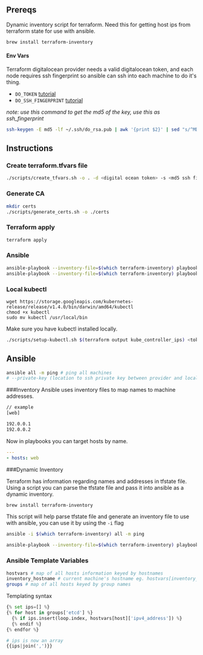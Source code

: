 ## Prereqs

Dynamic inventory script for terraform. Need this for getting host ips from terraform state for use with ansible.

```sh
brew install terraform-inventory
```

#### Env Vars

Terraform digitalocean provider needs a valid digitalocean token, and each node requires ssh fingerprint so ansible can ssh into each machine to do it's thing.

- `DO_TOKEN` [tutorial](https://www.digitalocean.com/community/tutorials/how-to-use-the-digitalocean-api-v2)<br>
- `DO_SSH_FINGERPRINT` [tutorial](https://www.digitalocean.com/community/tutorials/how-to-use-ssh-keys-with-digitalocean-droplets)

*note: use this command to get the md5 of the key, use this as ssh_fingerprint*

```sh
ssh-keygen -E md5 -lf ~/.ssh/do_rsa.pub | awk '{print $2}' | sed "s/^MD5://"
```

## Instructions

### Create terraform.tfvars file

```sh
./scripts/create_tfvars.sh -o . -d <digital ocean token> -s <md5 ssh fingerprint>
```

### Generate CA

```sh
mkdir certs
./scripts/generate_certs.sh -o ./certs
```

### Terraform apply

```sh
terraform apply
```

### Ansible

```sh
ansible-playbook --inventory-file=$(which terraform-inventory) playbooks/etcd/etcd.yml -u root
ansible-playbook --inventory-file=$(which terraform-inventory) playbooks/kube_controller/kube_controller.yml -u root
```

### Local kubectl

```
wget https://storage.googleapis.com/kubernetes-release/release/v1.4.0/bin/darwin/amd64/kubectl
chmod +x kubectl
sudo mv kubectl /usr/local/bin
```

Make sure you have kubectl installed locally.

```sh
./scripts/setup-kubectl.sh $(terraform output kube_controller_ips) <token> 
```

## Ansible

```sh
ansible all -m ping # ping all machines
# --private-key (location to ssh private key between provider and local machine)
```

###Inventory
Ansible uses inventory files to map names to machine addresses.

```sh
// example
[web]

192.0.0.1
192.0.0.2
```

Now in playbooks you can target hosts by name.

```yml
---
- hosts: web
```


###Dynamic Inventory

Terraform has information regarding names and addresses in tfstate file. Using a script you can parse the tfstate file and pass it into ansible as a dynamic inventory.

```sh
brew install terraform-inventory
```

This script will help parse tfstate file and generate an inventory file to use with ansible, you can use it by using the `-i` flag

```sh
ansible -i $(which terraform-inventory) all -m ping

ansible-playbook --inventory-file=$(which terraform-inventory) playbooks/foo.yml -u root
```

### Ansible Template Variables

```sh
hostvars # map of all hosts information keyed by hostnames
inventory_hostname # current machine's hostname eg. hostvars[inventory_hostname]
groups # map of all hosts keyed by group names
```

Templating syntax

```python
{% set ips=[] %}
{% for host in groups['etcd'] %}
  {% if ips.insert(loop.index, hostvars[host]['ipv4_address']) %}
  {% endif %}
{% endfor %}

# ips is now an array
{{ips|join(',')}}
```